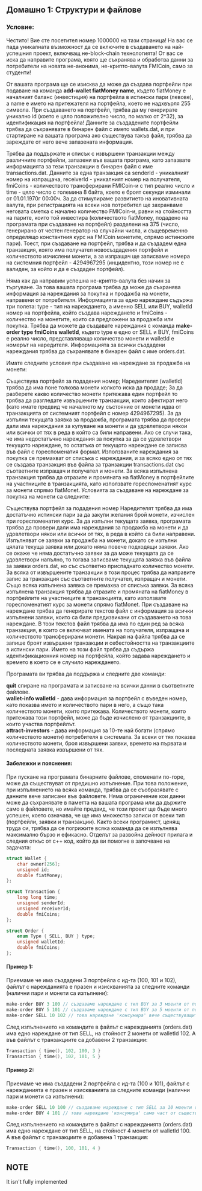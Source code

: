 ## Домашно 1: Структури и файлове

### Условие:

Честито! Вие сте посетител номер 1000000 на тази страница! На вас се пада уникалната възможност да се включите в създаването на най-успешния проект, включващ не-block-chain технологията! От вас се иска да направите програма, която ще съхранява и обработва данни за потребители на новата не-анонима, не-крипто-валута FMICoin, само за студенти!

От вашата програма ще се изисква да може да създава портфейли при подаване на команда **add-wallet fiatMoney name**, където fiatMoney е началният баланс (инвестиция) на портфейла в истински пари (левове), а name е името на притежателя на портфейла, кoeто не надхвърля 255 символа. При създаването на портфейл, трябва да му генерирате уникално id (което е цяло положително число, по малко от 2^32), за идентификация на портфейла! Данните за създадените портфейли трябва да съхранявате в бинарен файл с името wallets.dat, и при стартиране на вашата програма ако съществува такъв файл, трябва да зареждате от него вече запазената информация.

Трябва да поддържате и списък с извършени транзакции между различните портфейли, запазени във вашата програма, като запазвате информацията за тези транзакции в бинарен файл с име transactions.dat. Данните за една транзакция са senderId - уникалният номер на изпращача, receiverId - уникалният номер на получателя, fmiCoins - количеството трансферирани FMICoin-и с тип реално число и time - цяло число с големина 8 байта, което е броят секунди изминали от 01.01.1970г 00:00ч. За да стимулираме развитието на иновативната валута, при регистрацията на всеки нов потребител ще захранваме неговата сметка с начално количество FMICoin-и, равни на стойността на парите, които той инвестира (количеството fiatMoney, подадено на програмата при създаване на портфейл) разделени на 375 (число, генерирано от честен генератор на случайни числа, и същевременно определящо константния курс на FMICoin монетите, спрямо истинските пари). Тоест, при създаване на портфейл, трябва и да създадем една транзакция, която има получател новосъздадения портфейл и количеството изчислени монети, а за изпращач ще записваме номера на системния портфейл - 4294967295 (инцидентно, този номер не е валиден, за който и да е създаден портфейл).

Няма как да направим успешна не-крипто-валута без начин за търгуване. За това вашата програма трябва да може да съхранява информация за нареждания за покупка и продажба на монети, направени от потребителя. Информацията за едно нареждане съдържа три полета: type - тип на нареждането, а именно SELL или BUY, walletId номер на портфейла, който създава нареждането и fmiCoins - количество на монетите, които са предложени за продажба или покупка. Трябва да можете да създавате нареждания с команда **make-order type fmiCoins walletId**, където type е едно от SELL и BUY, fmiCoins е реално число, представляващо количество монети и walletId е номерът на наредителя. Информацията за всички създадени нареждания трябва да съхранявате в бинарен файл с име orders.dat.

Имате следните условия при създаване на нареждане за продажба на монети:

Съществува портфейл за подадения номер;
Наредеителят (walletId) трябва да има поне толкова монети колкото иска да продаде;
За да разберете какво количество монети притежава един портфейл то трябва да разгледате извършените транзакции, които афектират него (като имате предвид че началното му състояние от монети идва от транзакцията от системният портфейл с номер 4294967295).
За да изпълни текущата заявка за продажба, програмата трябва да провери дали има нареждания за купуване на монети и да удовлетвори някои или всички от тях в реда в който са били направени. Ако се случи така,  че има недостатъчно нареждания за покупка за да се удовлетвори текущото нареждане, то остатъка от текущото нареждане се записва във файл с гореспоменатия формат. Използваните нареждания за покупка се премахват от списъка с нареждания, и за всяко едно от тях се създава транзакция във файла за транзакции transactions.dat със съответните изпращач и получател и монети.
За всяка изпълнена транзакция трябва да отразите и промяната на fiatMoney в портфейлите на участниците в транзакцията, като използвате гореспоменатият курс за монети спрямо fiatMonet.
Условията за създаване на нареждане за покупка на монети са следните:

Съществува портфейл за подадения номер
Наредителят трябва да има достатъчно истински пари за да закупи желания брой монети, изчислен при гореспоменатия курс. За да изпълни текущата заявка, програмата трябва да провери дали има нареждания за продажба на монети и да удовлетвори някои или всички от тях, в реда в който са били направени. Изпълняват се заявки за продажба на монети, докато се изпълни цялата текуща заявка или докато няма повече подходящи заявки. Ако се окаже че няма достатъчно заявки за да може текущата да се удовлетвори напълно, то тогава записваме текущата заявка във файла за заявки orders.dat, но със съответно приспаднато количество монети. За всяка от извършените транзакции в този процес трябва да направите запис за транзакция със съответните получател, изпращач и монети. Също всяка изпълнена заявка се премахва от списъка заявки.
За всяка изпълнена транзакция трябва да отразите и промяната на fiatMoney в портфейлите на участниците в транзакцията, като използвате гореспоменатият курс за монети спрямо fiatMonet.
При създаване на нареждане трябва да генерирате текстов файл с информация за всички изпълнени заявки, които са били предизвикани от създаването на това нареждане. В този текстов файл трябва да има по един ред за всяка транзакция, в които се включват имената на получателя, изпращача и количеството трансферирани монети. Накрая на файла трябва да се запише броят извършени транзакции и себестойността на транзакциите в истински пари. Името на този файл трябва да съдържа идентификационния номер на портфейла, който задава нареждането и времето в което се е случило нареждането.

Програмата ви трябва да поддържа и следните две команди:

**quit** спиране на програмата и записване на всички данни в съответните файлове.  
**wallet-info walletId** - дава информация за портфейл с въведен номер, като показва името и количеството пари в него, а също така количеството монети, които притежава. Количеството монети, които притежава този портфейл, може да бъде изчислено от транзакциите, в които участва портфейлът.   
**attract-investors** - дава информация за 10-те най богати (спрямо количеството монети) потребителя в системата. За всеки от тях показва количеството монети, броя извършени заявки, времето на първата и последната заявка извършени от тях.  

#### Забележки и пояснения:  

При пускане на програмата бинарните файлове, споменати по-горе, може да съществуват от предишно изпълнение. При това положение,  при изпълнението на всяка команда, трябва да се съобразявате с данните вече записани във файловете.
Няма ограничение кои данни може да съхранявате в паметта на вашата програма или да държите само в файловете, но имайте предвид, че този проект ще бъде много успешен, което означава, че ще има множество записи от всеки тип (портфейли, заявки и транзакции). Както всеки програмист, ценящ труда си, трябва да се погрижите всяка команда да се изпълнява максимално бързо и ефикасно.
Отделът за развойна дейност прилага и следния откъс от c++ код, който да ви помогне в започване на задачата:

```cpp
struct Wallet {
    char owner[256];
    unsigned id;
    double fiatMoney;
};

struct Transaction {
    long long time;
    unsigned senderId;
    unsigned receiverId;
    double fmiCoins;
};

struct Order {
    enum Type { SELL, BUY } type;
    unsigned walletId;
    double fmiCoins;
};
```

#### Пример 1:
Приемаме че има създадени 3 портфейла с ид-та (100, 101 и 102), файлът с нарежданията е празен и изискванията за следните команди (налични пари и монети са изпълнени):
```cpp
make-order BUY 3 100 // създаваме нареждане с тип BUY за 3 моенти от портфейл 100
make-order BUY 5 101 // създаваме нареждане с тип BUY за 5 моенти от портфейл 101
make-order SELL 10 102 // това нареждане 'консумира' вече съществуващите 2 но остават още 2 за продаване
```
След изпълнението на командите в файлът с нарежданията (orders.dat) има едно нареждане от тип SELL, на стойност 2 монети от walletId 102. А във файлът с транзакциите са добавени 2 транзакции:
```cpp
Transaction { time(), 102, 100, 3 }
Transaction { time(), 102, 101, 5 }
```
#### Пример 2:
Приемаме че има създадени 2 портфейла с ид-та (100 и 101), файлът с нарежданията е празен и изискванията за следните команди (налични пари и монети са изпълнени):
```cpp
make-order SELL 10 100 // създаваме нареждане с тип SELL за 10 моенти от портфейл 100
make-order BUY 4 101 // това нареждане 'консумира' само част от съществуващото
```
След изпълнението на командите в файлът с нарежданията (orders.dat) има едно нареждане от тип SELL, на стойност 4 монети от walletId 100. А във файлът с транзакциите е добавена 1 транзакция:
```cpp
Transaction { time(), 100, 101, 4 }  
```  
## NOTE  
It isn't fully implemented
